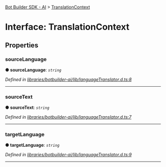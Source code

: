 [Bot Builder SDK - AI](../README.md) > [TranslationContext](../interfaces/botbuilder_ai.translationcontext.md)



# Interface: TranslationContext


## Properties
<a id="sourcelanguage"></a>

###  sourceLanguage

**●  sourceLanguage**:  *`string`* 

*Defined in [libraries/botbuilder-ai/lib/languageTranslator.d.ts:8](https://github.com/Microsoft/botbuilder-js/blob/a28edbb/libraries/botbuilder-ai/lib/languageTranslator.d.ts#L8)*





___

<a id="sourcetext"></a>

###  sourceText

**●  sourceText**:  *`string`* 

*Defined in [libraries/botbuilder-ai/lib/languageTranslator.d.ts:7](https://github.com/Microsoft/botbuilder-js/blob/a28edbb/libraries/botbuilder-ai/lib/languageTranslator.d.ts#L7)*





___

<a id="targetlanguage"></a>

###  targetLanguage

**●  targetLanguage**:  *`string`* 

*Defined in [libraries/botbuilder-ai/lib/languageTranslator.d.ts:9](https://github.com/Microsoft/botbuilder-js/blob/a28edbb/libraries/botbuilder-ai/lib/languageTranslator.d.ts#L9)*





___


